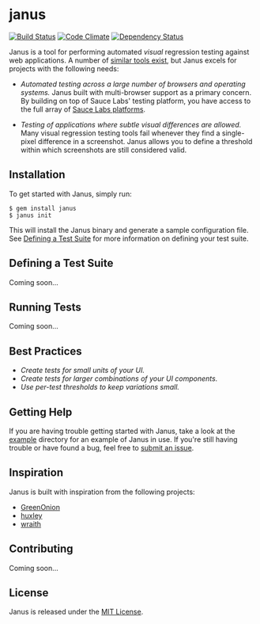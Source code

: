 janus
=====

[![Build Status](https://travis-ci.org/bradgignac/janus.png?branch=master)](https://travis-ci.org/bradgignac/janus)
[![Code Climate](https://codeclimate.com/github/bradgignac/janus.png)](https://codeclimate.com/github/bradgignac/janus)
[![Dependency Status](https://gemnasium.com/bradgignac/janus.png)](https://gemnasium.com/bradgignac/janus)

Janus is a tool for performing automated *visual* regression testing against web
applications. A number of [similar tools exist](#inspiration), but Janus excels for projects with
the following needs:

- *Automated testing across a large number of browsers and operating systems.*
Janus built with multi-browser support as a primary concern. By building on top
of Sauce Labs' testing platform, you have access to the full array of [Sauce Labs platforms](https://saucelabs.com/docs/platforms).

- *Testing of applications where subtle visual differences are allowed.*
Many visual regression testing tools fail whenever they find a single-pixel
difference in a screenshot. Janus allows you to define a threshold within which
screenshots are still considered valid.

## Installation

To get started with Janus, simply run:

    $ gem install janus
    $ janus init

This will install the Janus binary and generate a sample configuration file. See
[Defining a Test Suite](#defining-a-test-suite) for more information on defining
your test suite.

## Defining a Test Suite

Coming soon...

## Running Tests

Coming soon...

## Best Practices

- *Create tests for small units of your UI.*
- *Create tests for larger combinations of your UI components.*
- *Use per-test thresholds to keep variations small.*

## Getting Help

If you are having trouble getting started with Janus, take a look at the
[example](example) directory for an example of Janus in use. If you're still
having trouble or have found a bug, feel free to [submit an issue](issues).

## Inspiration

Janus is built with inspiration from the following projects:

- [GreenOnion](http://intridea.github.io/green_onion)
- [huxley](https://github.com/facebook/huxley)
- [wraith](https://github.com/BBC-News/wraith)

## Contributing

Coming soon...

## License

Janus is released under the [MIT License](LICENSE).
